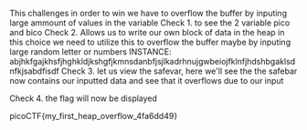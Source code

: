 This challenges in order to win we have to overflow the buffer by inputing large ammount of values in the variable
Check 1. to see the 2 variable pico and bico
Check 2. Allows us to write our own block of data in the heap
	in this choice we need to utilize this to overflow the buffer
	maybe by inputing large random letter or numbers
INSTANCE: abjhkfgajkhsfjhghkldjkshgfjkmnsdanbfjsjlkadrhnujgwbeiojfklnfjhdshbgaklsdnfkjsabdfisdf
Check 3. let us view the safevar, here we'll see the the safebar now contains our inputted data and see that it overflows due to our input

Check 4. the flag will now be displayed 

picoCTF{my_first_heap_overflow_4fa6dd49}
